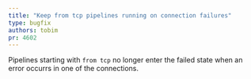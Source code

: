 ```yaml
---
title: "Keep from tcp pipelines running on connection failures"
type: bugfix
authors: tobim
pr: 4602
---
```


Pipelines starting with `from tcp` no longer enter the failed state when an
error occurrs in one of the connections.
